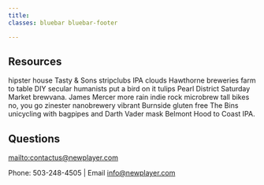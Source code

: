 ```yaml
---
title: 
classes: bluebar bluebar-footer

---
```

Resources
---------

hipster house Tasty & Sons stripclubs IPA clouds Hawthorne breweries farm to table DIY secular humanists put a bird on it tulips Pearl District Saturday Market brewvana. James Mercer more rain indie rock microbrew tall bikes no, you go zinester nanobrewery vibrant Burnside gluten free The Bins unicycling with bagpipes and Darth Vader mask Belmont Hood to Coast IPA.

Questions
---------

<mailto:contactus@newplayer.com>

Phone: 503-248-4505 | Email info@newplayer.com